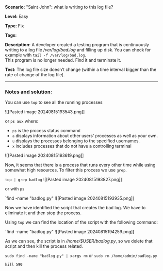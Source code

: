 **Scenario:** "Saint John": what is writing to this log file?

**Level:** Easy

**Type:** Fix

**Tags:**

**Description:** A developer created a testing program that is continuously writing to a log file _/var/log/bad.log_ and filling up disk. You can check for example with `tail -f /var/log/bad.log`.  
This program is no longer needed. Find it and terminate it.

**Test:** The log file size doesn't change (within a time interval bigger than the rate of change of the log file).

---
### Notes and solution:
You can use `top` to see all the running processes

![[Pasted image 20240815193543.png]]

or `ps aux` where:
- `ps` is the process status command
- `a` displays information about other users' processes as well as your own.
- `u` displays the processes belonging to the specified usernames.
- `x` includes processes that do not have a controlling terminal

![[Pasted image 20240815193619.png]]

Now, it seems that there is a process that runs every other time while using somewhat high resources. To filter this process we use `grep`.

`top | grep badlog`
![[Pasted image 20240815193827.png]]

or with `ps`

`find -name "badlog.py"
![[Pasted image 20240815193935.png]]

Now we have identified the script that creates the bad log. We have to eliminate it and then stop the process.

Using `top` we can find the location of the script with the following command:

`find -name "badlog.py"
![[Pasted image 20240815194259.png]]

As we can see, the script is in _/home/$USER/badlog.py_, so we delete that script and then kill the process related.

`sudo find -name "badlog.py" | xargs rm` or `sudo rm /home/admin/badlog.py`

`kill 590`
